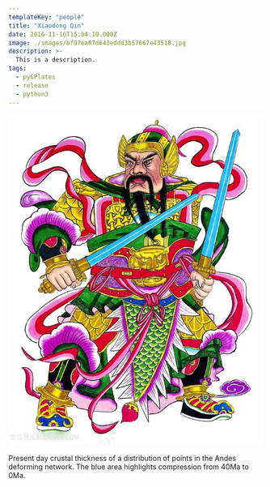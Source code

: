 ```yaml
---
templateKey: "people"
title: "Xiaodong Qin"
date: 2016-11-16T15:04:10.000Z
image: ./images/bf97ea07d643eddd3b57667e43518.jpg
description: >-
  This is a description.
tags:
  - pyGPlates
  - release
  - python3
---
```


![Andes Crustal Thinning](./images/bf97ea07d643eddd3b57667e43518.jpg)

Present day crustal thickness of a distribution of points in the Andes deforming network. The blue area highlights compression from 40Ma to 0Ma.
